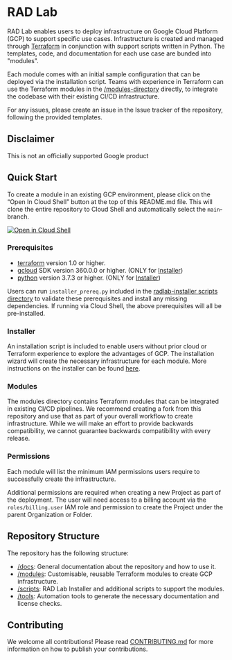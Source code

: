 # RAD Lab

RAD Lab enables users to deploy infrastructure on Google Cloud Platform (GCP) to support specific use cases. Infrastructure is created and managed through [Terraform](https://www.terraform.io/) in conjunction with support scripts written in Python. The templates, code, and documentation for each use case are bunded into "modules".

Each module comes with an initial sample configuration that can be deployed via the installation script. Teams with experience in Terraform can use the Terraform modules in the [/modules-directory](./modules) directly, to integrate the codebase with their existing CI/CD infrastructure.

For any issues, please create an issue in the Issue tracker of the repository, following the provided templates.

## Disclaimer

This is not an officially supported Google product

## Quick Start

To create a module in an existing GCP environment, please click on the “Open In Cloud Shell” button at the top of this README.md file.  This will clone the entire repository to Cloud Shell and automatically select the `main`-branch.

[![Open in Cloud Shell](https://gstatic.com/cloudssh/images/open-btn.svg)](https://ssh.cloud.google.com/cloudshell/editor?cloudshell_git_repo=https://github.com/GoogleCloudPlatform/rad-lab&cloudshell_git_branch=main)

    
### Prerequisites
* [terraform](https://learn.hashicorp.com/tutorials/terraform/install-cli?in=terraform/gcp-get-started) version 1.0 or higher.
* [gcloud](https://cloud.google.com/sdk/docs/install) SDK version 360.0.0 or higher. (ONLY for [Installer](./scripts/radlab-installer))
* [python](https://www.python.org/downloads/) version 3.7.3 or higher. (ONLY for [Installer](./scripts/radlab-installer))

Users can run `installer_prereq.py` included in the [radlab-installer scripts directory](./scripts/radlab-installer) to validate these prerequisites and install any missing dependencies. If running via Cloud Shell, the above prerequisites will all be pre-installed.

### Installer
An installation script is included to enable users without prior cloud or Terraform experience to explore the advantages of GCP.  The installation wizard will create the necessary infrastructure for each module.  More instructions on the installer can be found [here](./scripts/radlab-installer).

### Modules

The modules directory contains Terraform modules that can be integrated in existing CI/CD pipelines.  We recommend creating a fork from this repository and use that as part of your overall workflow to create infrastructure.  While we will make an effort to provide backwards compatibility, we cannot guarantee backwards compatibility with every release.

### Permissions

Each module will list the minimum IAM permissions users require to successfully create the infrastructure.

Additional permissions are required when creating a new Project as part of the deployment. The user will need access to a billing account via the `roles/billing.user` IAM role and permission to create the Project under the parent Organization or Folder.

## Repository Structure

The repository has the following structure:
* [/docs](./docs): General documentation about the repository and how to use it.
* [/modules](./modules): Customisable, reusable Terraform modules to create GCP infrastructure.
* [/scripts](./scripts): RAD Lab Installer and additional scripts to support the modules.
* [/tools](./tools): Automation tools to generate the necessary documentation and license checks.

## Contributing

We welcome all contributions!  Please read [CONTRIBUTING.md](./docs/CONTRIBUTING.md) for more information on how to publish your contributions. 
 
